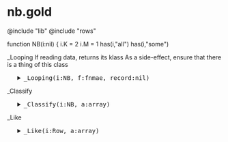 #  nb.gold

<small>


</small>



@include "lib"
@include "rows"

 function NB(i:nil) {
  i.K = 2
  i.M = 1
  has(i,"all")
  has(i,"some")

_Looping
If reading data, returns its klass
As a side-effect, ensure that there is a thing of this class

<ul><details><summary><tt>_Looping(i:NB, f:fnmae, record:nil)</tt></summary>

```awk
function _Looping(i:NB,f:fnmae,record:nil,    status,klassrecord) {
  if (csv(record,f)) {
    if (add(i.all,record)) {
      klass = record[i.all.klass]
      if (! (klass in i.some))  
        has(i.some,klass,"Rows",i.all.names) ;
      add(i.some[klass], a) }}
```

</details></ul>

_Classify

<ul><details><summary><tt>_Classify(i:NB, a:array)</tt></summary>

```awk
function _Classify(i:NB,,a:array,     x,l,most,out) {
  most = -1E-128
  for(x in i.some) {
    out = out ? out : x
    l = like(i.some[x],a,length(i.some[x].rows),length(i.some),i.M,i.K)
    if (l > most) {
        most = tmp
        out  = x }}
  return out }
```

</details></ul>

_Like

<ul><details><summary><tt>_Like(i:Row, a:array)</tt></summary>

```awk
function _Like(i:Row,a:array,y, n,hs,m,k,    prior,like,c,x) {
  prior = like = (length(i.rows) + k)/(n + k*hs)
  like  = log(like)
  for(c in a) 
    if(c in i.xs) {
      x = a[c]
      if(x != "?") 
        like += log( like(i.cols[c], x, prior, k, m)) }
  return like }
```

</details></ul>
